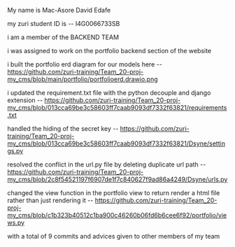 My name is Mac-Asore David Edafe 

my zuri student ID is -- I4G0066733SB

i am a member of the BACKEND TEAM 

i was assigned to work on the portfolio backend section of the website

i built the portfolio erd diagram for our models here -- https://github.com/zuri-training/Team_20-proj-my_cms/blob/main/portfolio/portfolioerd.drawio.png

i updated the requirement.txt file with the python decouple and django extension -- https://github.com/zuri-training/Team_20-proj-my_cms/blob/013cca69be3c58603ff7caab9093df7332f63821/requirements.txt

handled the hiding of the secret key -- https://github.com/zuri-training/Team_20-proj-my_cms/blob/013cca69be3c58603ff7caab9093df7332f63821/Dsyne/settings.py

resolved the conflict in the url.py file by deleting duplicate url path -- https://github.com/zuri-training/Team_20-proj-my_cms/blob/2c8f54521197f6907de1f7c840627f9ad86a4249/Dsyne/urls.py

changed the view function in the portfolio view to return render a html file rather than just rendering it -- https://github.com/zuri-training/Team_20-proj-my_cms/blob/c1b323b40512c1ba900c46260b06fd6b6cee6f92/portfolio/views.py

with a total of 9 commits and advices given to other members of my team
